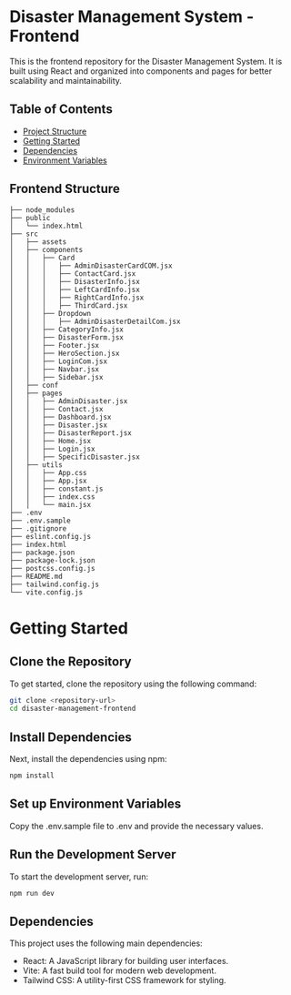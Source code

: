 # Disaster Management System - Frontend

This is the frontend repository for the Disaster Management System. It is built using React and organized into components and pages for better scalability and maintainability.

## Table of Contents

- [Project Structure](#project-structure)
- [Getting Started](#getting-started)
- [Dependencies](#dependencies)
- [Environment Variables](#environment-variables)

## Frontend Structure

```plaintext
├── node_modules
├── public
│   └── index.html
├── src
│   ├── assets
│   ├── components
│   │   ├── Card
│   │   │   ├── AdminDisasterCardCOM.jsx
│   │   │   ├── ContactCard.jsx
│   │   │   ├── DisasterInfo.jsx
│   │   │   ├── LeftCardInfo.jsx
│   │   │   ├── RightCardInfo.jsx
│   │   │   ├── ThirdCard.jsx
│   │   ├── Dropdown
│   │   │   ├── AdminDisasterDetailCom.jsx
│   │   ├── CategoryInfo.jsx
│   │   ├── DisasterForm.jsx
│   │   ├── Footer.jsx
│   │   ├── HeroSection.jsx
│   │   ├── LoginCom.jsx
│   │   ├── Navbar.jsx
│   │   ├── Sidebar.jsx
│   ├── conf
│   ├── pages
│   │   ├── AdminDisaster.jsx
│   │   ├── Contact.jsx
│   │   ├── Dashboard.jsx
│   │   ├── Disaster.jsx
│   │   ├── DisasterReport.jsx
│   │   ├── Home.jsx
│   │   ├── Login.jsx
│   │   ├── SpecificDisaster.jsx
│   ├── utils
│   │   ├── App.css
│   │   ├── App.jsx
│   │   ├── constant.js
│   │   ├── index.css
│   │   └── main.jsx
├── .env
├── .env.sample
├── .gitignore
├── eslint.config.js
├── index.html
├── package.json
├── package-lock.json
├── postcss.config.js
├── README.md
├── tailwind.config.js
└── vite.config.js
```

# Getting Started

## Clone the Repository

To get started, clone the repository using the following command:

```bash
git clone <repository-url>
cd disaster-management-frontend
```

## Install Dependencies

Next, install the dependencies using npm:

```bash
npm install
```

## Set up Environment Variables

Copy the .env.sample file to .env and provide the necessary values.

## Run the Development Server

To start the development server, run:

```bash
npm run dev
```

## Dependencies

This project uses the following main dependencies:

- React: A JavaScript library for building user interfaces.
- Vite: A fast build tool for modern web development.
- Tailwind CSS: A utility-first CSS framework for styling.
